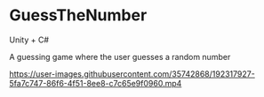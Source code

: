 # GuessTheNumber

Unity + C#

A guessing game where the user guesses a random number

https://user-images.githubusercontent.com/35742868/192317927-5fa7c747-86f6-4f51-8ee8-c7c65e9f0960.mp4

